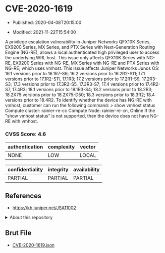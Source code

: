 # CVE-2020-1619

- Published: 2020-04-08T20:15:00

- Modified: 2021-11-22T15:54:00

A privilege escalation vulnerability in Juniper Networks QFX10K Series, EX9200 Series, MX Series, and PTX Series with Next-Generation Routing Engine (NG-RE), allows a local authenticated high privileged user to access the underlying WRL host. This issue only affects QFX10K Series with NG-RE, EX9200 Series with NG-RE, MX Series with NG-RE and PTX Series with NG-RE; which uses vmhost. This issue affects Juniper Networks Junos OS: 16.1 versions prior to 16.1R7-S6; 16.2 versions prior to 16.2R2-S11; 17.1 versions prior to 17.1R2-S11, 17.1R3; 17.2 versions prior to 17.2R1-S9, 17.2R3-S3; 17.3 versions prior to 17.3R2-S5, 17.3R3-S7; 17.4 versions prior to 17.4R2-S7, 17.4R3; 18.1 versions prior to 18.1R3-S4; 18.2 versions prior to 18.2R3; 18.2X75 versions prior to 18.2X75-D50; 18.3 versions prior to 18.3R2; 18.4 versions prior to 18.4R2. To identify whether the device has NG-RE with vmhost, customer can run the following command: > show vmhost status Compute cluster: rainier-re-cc Compute Node: rainier-re-cn, Online If the "show vmhost status" is not supported, then the device does not have NG-RE with vmhost.

### CVSS Score: **4.6**

| authentication | complexity | vector |
| --- | --- | --- |
| NONE | LOW | LOCAL |

| confidentiality | integrity | availability |
| --- | --- | --- |
| PARTIAL | PARTIAL | PARTIAL |

## References

* https://kb.juniper.net/JSA11002

<details>
<summary>About this repository</summary> 

  This repository is part of the project [Live Hack CVE](https://github.com/Live-Hack-CVE). Main website can be found [www.live-hack.org](https://www.live-hack.org) 
  
  Made by [Sn0wAlice](https://github.com/Sn0wAlice) for the people that care about security and need to have a feed of the latest CVEs. Hope you enjoy it, don't forget to star the repo and follow me on [Twitter](https://twitter.com/Sn0wAlice) and [Github](https://github.com/Sn0wAlice). And that is my [personnal website](https://www.alice-snow.me/)

  - [Home Page](https://github.com/Live-Hack-CVE)
  - [Framework](https://github.com/Live-Hack-CVE/cve-framework)
  - [CVE database](https://github.com/Live-Hack-CVE/full_database)
  - [Changelog](https://github.com/Live-Hack-CVE/Changelog)
</details>

## Brut File

* [CVE-2020-1619.json](https://raw.githubusercontent.com/Live-Hack-CVE/full_database/main/cves/2020/CVE-2020-1619.json)


